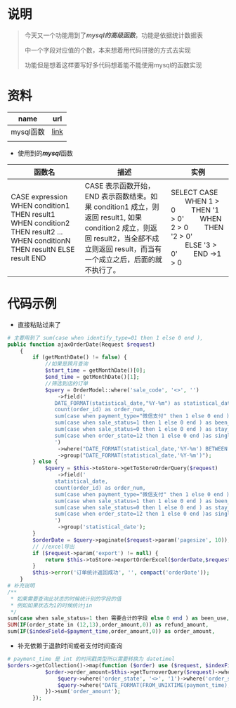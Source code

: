 # 说明

> 今天又一个功能用到了***mysql的高级函数***，功能是依据统计数据表
>
> 中一个字段对应值的个数，本来想着用代码拼接的方式去实现
>
> 功能但是想着这样要写好多代码想着能不能使用mysql的函数实现

# 资料

| name      | url                                                       |
| --------- | --------------------------------------------------------- |
| mysql函数 | [link](https://www.runoob.com/mysql/mysql-functions.html) |
|           |                                                           |

- 使用到的***mysql***函数

| 函数名                                                       | 描述                                                         | 实例                                                         |
| ------------------------------------------------------------ | ------------------------------------------------------------ | ------------------------------------------------------------ |
| CASE expression     WHEN condition1 THEN result1     WHEN condition2 THEN result2    ...     WHEN conditionN THEN resultN     ELSE result END | CASE 表示函数开始，END 表示函数结束。如果 condition1 成立，则返回 result1, 如果 condition2 成立，则返回 result2，当全部不成立则返回 result，而当有一个成立之后，后面的就不执行了。 | SELECT CASE  　　WHEN 1 > 0 　　THEN '1 > 0' 　　WHEN 2 > 0 　　THEN '2 > 0' 　　ELSE '3 > 0' 　　END ->1 > 0 |



# 代码示例

- 直接粘贴过来了

```php
# 主要用到了 sum(case when identify_type=01 then 1 else 0 end ),   
public function ajaxOrderDate(Request $request)
    {
        if (getMonthDate() != false) {
            //如果是跨月查询
            $start_time = getMonthDate()[0];
            $end_time = getMonthDate()[1];
            //筛选到店的订单
            $query = OrderModel::where('sale_code', '<>', '')
                ->field('
               DATE_FORMAT(statistical_date,"%Y-%m") as statistical_date,
               count(order_id) as order_num,
               sum(case when payment_type="微信支付" then 1 else 0 end )as wechat_pay,
               sum(case when sale_status=1 then 1 else 0 end ) as been_use,  
               sum(case when sale_status=0 then 1 else 0 end ) as stay_use,
               sum(case when order_state=12 then 1 else 0 end )as single_back
               ')
                ->where("DATE_FORMAT(statistical_date,'%Y-%m') BETWEEN '$start_time' AND '$end_time'  ")
                ->group("DATE_FORMAT(statistical_date,'%Y-%m')");
        } else {
            $query = $this->toStore->getToStoreOrderQuery($request)
                ->field('
               statistical_date,
               count(order_id) as order_num,
               sum(case when payment_type="微信支付" then 1 else 0 end )as wechat_pay,
               sum(case when sale_status=1 then 1 else 0 end ) as been_use, 
               sum(case when sale_status=0 then 1 else 0 end ) as stay_use,
               sum(case when order_state=12 then 1 else 0 end )as single_back
               ')
                ->group('statistical_date');
        }
        $orderDate = $query->paginate($request->param('pagesize', 10));//到店统计列表
        // //excel导出
        if ($request->param('export') != null) {
            return $this->toStore->exportOrderExcel($orderDate,$request);
        }
        $this->error('订单统计返回成功', '', compact('orderDate'));
    }
# 补充说明
/**
 * 如果需要查询此状态的时候统计别的字段的值
 * 例如如果状态为1的时候统计jin
 */
sum(case when sale_status=1 then 需要合计的字段 else 0 end ) as been_use,  
SUM(IF(order_state in (12,13),order_amount,0)) as refund_amount,
sum(IF($indexField=$payment_time,order_amount,0)) as order_amount,
```

- 补充依赖于退款时间或者支付时间查询

```php
# payment_time 是 int 的时间戳类型所以需要转换为 datetimel
$orders->getCollection()->map(function ($order) use ($request, $indexField) {
            $order->order_amount=$this->getTurnoverQuery($request)->where(function ($query)use ($order){
                $query->where('order_state', '<>', '1')->where('order_state', '<>', '0');
                $query->where("DATE_FORMAT(FROM_UNIXTIME(payment_time),'%Y-%m-%d')='{$order->statistical_date}'");
            })->sum('order_amount');
        });
```



